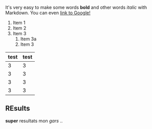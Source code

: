 It's very easy to make some words **bold** and other words *italic* with Markdown. You can even [link to Google!](http://google.com)
1. Item 1
1. Item 2
1. Item 3
   1. Item 3a
   1. Item 3



| test | test |
| ---- | ---- |
| 3    | 3    |
| 3    | 3    |
| 3    | 3    |
| 3    | 3    |

## REsults

**super** resultats mon *gars* .. 